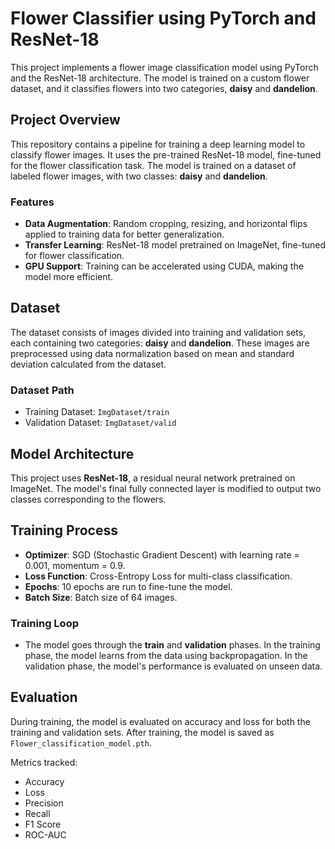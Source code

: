 # Flower Classifier using PyTorch and ResNet-18

This project implements a flower image classification model using PyTorch and the ResNet-18 architecture. The model is trained on a custom flower dataset, and it classifies flowers into two categories, **daisy** and **dandelion**.

## Project Overview

This repository contains a pipeline for training a deep learning model to classify flower images. It uses the pre-trained ResNet-18 model, fine-tuned for the flower classification task. The model is trained on a dataset of labeled flower images, with two classes: **daisy** and **dandelion**.

### Features

- **Data Augmentation**: Random cropping, resizing, and horizontal flips applied to training data for better generalization.
- **Transfer Learning**: ResNet-18 model pretrained on ImageNet, fine-tuned for flower classification.
- **GPU Support**: Training can be accelerated using CUDA, making the model more efficient.

## Dataset

The dataset consists of images divided into training and validation sets, each containing two categories: **daisy** and **dandelion**. These images are preprocessed using data normalization based on mean and standard deviation calculated from the dataset.

### Dataset Path

- Training Dataset: `ImgDataset/train`
- Validation Dataset: `ImgDataset/valid`

## Model Architecture

This project uses **ResNet-18**, a residual neural network pretrained on ImageNet. The model's final fully connected layer is modified to output two classes corresponding to the flowers.

## Training Process

- **Optimizer**: SGD (Stochastic Gradient Descent) with learning rate = 0.001, momentum = 0.9.
- **Loss Function**: Cross-Entropy Loss for multi-class classification.
- **Epochs**: 10 epochs are run to fine-tune the model.
- **Batch Size**: Batch size of 64 images.

### Training Loop

- The model goes through the **train** and **validation** phases. In the training phase, the model learns from the data using backpropagation. In the validation phase, the model's performance is evaluated on unseen data.

## Evaluation

During training, the model is evaluated on accuracy and loss for both the training and validation sets. After training, the model is saved as `Flower_classification_model.pth`.

Metrics tracked:
- Accuracy
- Loss
- Precision
- Recall
- F1 Score
- ROC-AUC
